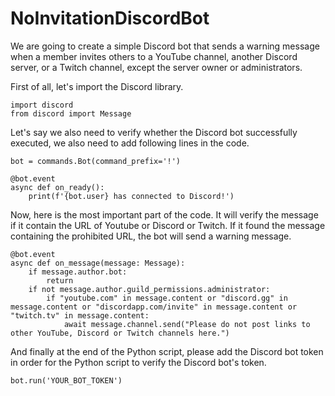 # NoInvitationDiscordBot

We are going to create a simple Discord bot that sends a warning message when a member invites others to a YouTube channel, another Discord server, or a Twitch channel, except the server owner or administrators.

First of all, let's import the Discord library.

```
import discord
from discord import Message
```

Let's say we also need to verify whether the Discord bot successfully executed, we also need to add following lines in the code.

```
bot = commands.Bot(command_prefix='!')

@bot.event
async def on_ready():
    print(f'{bot.user} has connected to Discord!')
```

Now, here is the most important part of the code. It will verify the message if it contain the URL of Youtube or Discord or Twitch. If it found the message containing the prohibited URL, the bot will send a warning message.

```
@bot.event
async def on_message(message: Message):
    if message.author.bot:
        return
    if not message.author.guild_permissions.administrator:
        if "youtube.com" in message.content or "discord.gg" in message.content or "discordapp.com/invite" in message.content or "twitch.tv" in message.content:
            await message.channel.send("Please do not post links to other YouTube, Discord or Twitch channels here.")
```

And finally at the end of the Python script, please add the Discord bot token in order for the Python script to verify the Discord bot's token.

```
bot.run('YOUR_BOT_TOKEN')
```
